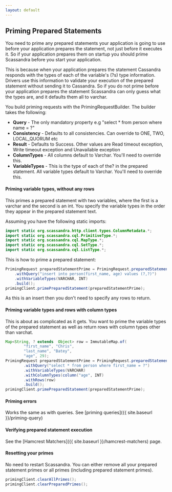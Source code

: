```yaml
---
layout: default
---
```

## Priming Prepared Statements

You need to prime any prepared statements your application is going to use before your application prepares the statement,
not just before it executes it. So if your application prepares them on startup you should prime Scassandra before you
start your application.

This is because when your application prepares the statement Cassandra responds with the types of each of the variable's (?s)
type information. Drivers use this information to validate your execution of the prepared statement without sending it to
Cassandra. So if you do not prime before your application prepares the statement Scassandra can only guess what the types are,
 and it defaults them all to varchar.

You build priming requests with the PrimingRequestBuilder. The builder takes the following:

* **Query** - The only mandatory property e.g "select * from person where name = ?"
* **Consistency** - Defaults to all consistencies. Can override to ONE, TWO, LOCAL_QUORUM etc
* **Result** - Defaults to Success. Other values are Read timeout exception, Write timeout exception and Unavailable exception
* **ColumnTypes** - All columns default to Varchar. You'll need to override this.
* **VariableTypes** - This is the type of each of the? in the prepared statement. All variable types default to Varchar. You'll need to override this.


#### Priming variable types, without any rows

This primes a prepared statement with two variables, where the first is a varchar and the second is an int. You specify
the variable types in the order they appear in the prepared statement text.

Assuming you have the following static imports:

```java
import static org.scassandra.http.client.types.ColumnMetadata.*;
import static org.scassandra.cql.PrimitiveType.*;
import static org.scassandra.cql.MapType.*;
import static org.scassandra.cql.SetType.*;
import static org.scassandra.cql.ListType.*;


```

This is how to prime a prepared statement:

```java
PrimingRequest preparedStatementPrime = PrimingRequest.preparedStatementBuilder()
    .withQuery("insert into person(first_name, age) values (?,?)")
    .withVariableTypes(VARCHAR, INT)
    .build();
primingClient.primePreparedStatement(preparedStatementPrime);
```

As this is an insert then you don't need to specify any rows to return.

#### Priming variable types and rows with column types

This is about as complicated as it gets. You want to prime the variable types of the prepared statement as well as
return rows with column types other than varchat.

```java
Map<String, ? extends  Object> row = ImmutableMap.of(
        "first_name", "Chris",
        "last_name", "Batey",
        "age", 29);
PrimingRequest preparedStatementPrime = PrimingRequest.preparedStatementBuilder()
        .withQuery("select * from person where first_name = ?")
        .withVariableTypes(VARCHAR)
        .withColumnTypes(column("age", INT)
        .withRows(row)
        .build();
primingClient.primePreparedStatement(preparedStatementPrime);
```

#### Priming errors

Works the same as with queries. See [priming queries]({{ site.baseurl }}/priming-query)

#### Verifying prepared statement execution

See the [Hamcrest Matchers]({{ site.baseurl }}/hamcrest-matchers) page.

#### Resetting your primes

No need to restart Scassandra. You can either remove all your prepared statement primes or all primes (including prepared statement primes).

```java
primingClient.clearAllPrimes();
primingClient.clearPreparedPrimes();

```